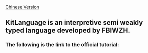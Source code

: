 [Chinese Version](README-CH.md)

## KitLanguage is an interpretive semi weakly typed language developed by FBIWZH.
### The following is the link to the official tutorial:

